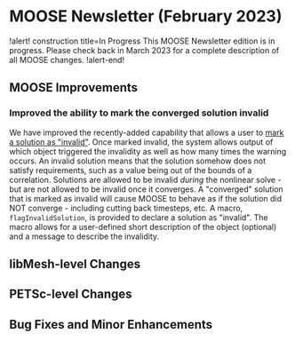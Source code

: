 # MOOSE Newsletter (February 2023)

!alert! construction title=In Progress
This MOOSE Newsletter edition is in progress. Please check back in March 2023
for a complete description of all MOOSE changes.
!alert-end!

## MOOSE Improvements

### Improved the ability to mark the converged solution invalid

We have improved the recently-added capability that allows a user to [mark a solution as "invalid"](source/problems/SolutionInvalidity.md). Once marked invalid, the system allows output of which object triggered the invalidity as well as how many times the warning occurs. An invalid solution means that the solution somehow does not satisfy requirements, such as a value being out of the bounds of a correlation.  Solutions are allowed to be invalid *during* the nonlinear solve - but are not allowed to be invalid once it converges. A "converged" solution that is marked as invalid will cause MOOSE to behave as if the solution did NOT converge - including cutting back timesteps, etc. A macro, `flagInvalidSolution`, is provided to declare a solution as "invalid". The macro allows for a user-defined short description of the object (optional) and a message to describe the invalidity.

## libMesh-level Changes

## PETSc-level Changes

## Bug Fixes and Minor Enhancements
